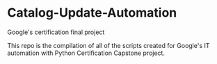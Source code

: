 # Catalog-Update-Automation
Google's certification final project

This repo is the compilation of all of the scripts created for Google's IT automation with Python Certification Capstone project. 
